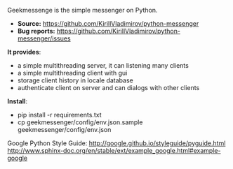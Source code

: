 Geekmessenge is the simple messenger on Python.

- **Source:** https://github.com/KirillVladimirov/python-messenger
- **Bug reports:** https://github.com/KirillVladimirov/python-messenger/issues


**It provides**:

- a simple multithreading server, it can listening many clients
- a simple multithreading client with gui
- storage client history in locale database
- authenticate client on server and can dialogs with other clients


**Install**:
- pip install -r requirements.txt
- cp geekmessenger/config/env.json.sample geekmessenger/config/env.json


Google Python Style Guide:
http://google.github.io/styleguide/pyguide.html
http://www.sphinx-doc.org/en/stable/ext/example_google.html#example-google   
   
